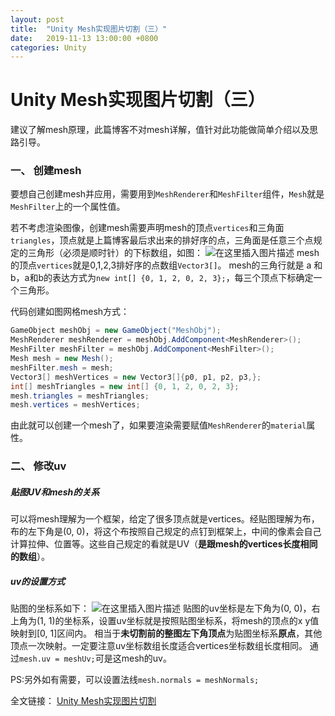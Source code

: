 ```yaml
---
layout: post
title:  "Unity Mesh实现图片切割（三）"
date:   2019-11-13 13:00:00 +0800
categories: Unity
---
```


# Unity Mesh实现图片切割（三）
建议了解mesh原理，此篇博客不对mesh详解，值针对此功能做简单介绍以及思路引导。
### 一、 创建mesh
要想自己创建mesh并应用，需要用到```MeshRenderer```和```MeshFilter```组件，```Mesh```就是```MeshFilter```上的一个属性值。

若不考虑渲染图像，创建mesh需要声明mesh的顶点```vertices```和三角面```triangles```，顶点就是上篇博客最后求出来的排好序的点，三角面是任意三个点规定的三角形（必须是顺时针）的下标数组，如图：
![在这里插入图片描述](https://img-blog.csdnimg.cn/20191113162438196.png?x-oss-process=image/watermark,type_ZmFuZ3poZW5naGVpdGk,shadow_10,text_aHR0cHM6Ly9ibG9nLmNzZG4ubmV0L1l1QW5IYW5kU29tZQ==,size_16,color_FFFFFF,t_70)
mesh的顶点```vertices```就是0,1,2,3排好序的点数组```Vector3[]```。
mesh的三角行就是 a 和 b，a和b的表达方式为```new int[] {0, 1, 2, 0, 2, 3};```，每三个顶点下标确定一个三角形。

代码创建如图网格mesh方式：
```C#
GameObject meshObj = new GameObject("MeshObj");
MeshRenderer meshRenderer = meshObj.AddComponent<MeshRenderer>();
MeshFilter meshFilter = meshObj.AddComponent<MeshFilter>();
Mesh mesh = new Mesh();
meshFilter.mesh = mesh;
Vector3[] meshVertices = new Vector3[]{p0, p1, p2, p3,};
int[] meshTriangles = new int[] {0, 1, 2, 0, 2, 3};
mesh.triangles = meshTriangles;
mesh.vertices = meshVertices;
```
由此就可以创建一个mesh了，如果要渲染需要赋值```MeshRenderer```的```material```属性。

### 二、 修改uv
##### 贴图UV和mesh的关系
可以将mesh理解为一个框架，给定了很多顶点就是vertices。经贴图理解为布，布的左下角是(0, 0)，将这个布按照自己规定的点钉到框架上，中间的像素会自己计算拉伸、位置等。这些自己规定的看就是UV（**是跟mesh的vertices长度相同的数组**）。

##### uv的设置方式
贴图的坐标系如下：
![在这里插入图片描述](https://img-blog.csdnimg.cn/20191113163649354.png?x-oss-process=image/watermark,type_ZmFuZ3poZW5naGVpdGk,shadow_10,text_aHR0cHM6Ly9ibG9nLmNzZG4ubmV0L1l1QW5IYW5kU29tZQ==,size_16,color_FFFFFF,t_70)
贴图的uv坐标是左下角为(0, 0)，右上角为(1, 1)的坐标系，设置uv坐标就是按照贴图坐标系，将mesh的顶点的x y值映射到[0, 1]区间内。
相当于**未切割前的整图左下角顶点**为贴图坐标系**原点**，其他顶点一次映射。一定要注意uv坐标数组长度适合vertices坐标数组长度相同。
通过```mesh.uv = meshUv;```可是这mesh的uv。

PS:另外如有需要，可以设置法线```mesh.normals = meshNormals;```

全文链接： [Unity Mesh实现图片切割](https://blog.csdn.net/YuAnHandSome/article/details/103015287)